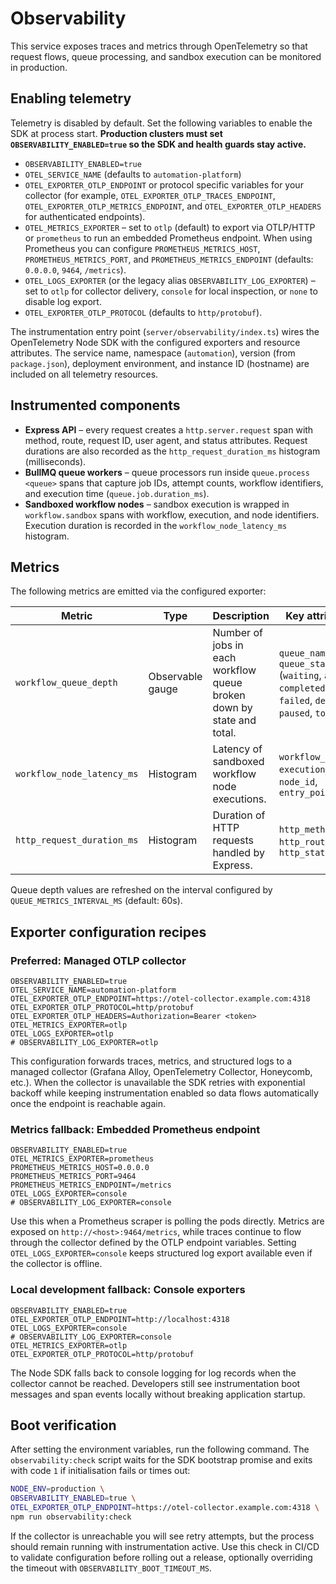 # Observability

This service exposes traces and metrics through OpenTelemetry so that request flows,
queue processing, and sandbox execution can be monitored in production.

## Enabling telemetry

Telemetry is disabled by default. Set the following variables to enable the SDK at
process start. **Production clusters must set `OBSERVABILITY_ENABLED=true` so the
SDK and health guards stay active.**

- `OBSERVABILITY_ENABLED=true`
- `OTEL_SERVICE_NAME` (defaults to `automation-platform`)
- `OTEL_EXPORTER_OTLP_ENDPOINT` or protocol specific variables for your collector
  (for example, `OTEL_EXPORTER_OTLP_TRACES_ENDPOINT`,
  `OTEL_EXPORTER_OTLP_METRICS_ENDPOINT`, and `OTEL_EXPORTER_OTLP_HEADERS` for
  authenticated endpoints).
- `OTEL_METRICS_EXPORTER` – set to `otlp` (default) to export via OTLP/HTTP or
  `prometheus` to run an embedded Prometheus endpoint. When using Prometheus you can
  configure `PROMETHEUS_METRICS_HOST`, `PROMETHEUS_METRICS_PORT`, and
  `PROMETHEUS_METRICS_ENDPOINT` (defaults: `0.0.0.0`, `9464`, `/metrics`).
- `OTEL_LOGS_EXPORTER` (or the legacy alias `OBSERVABILITY_LOG_EXPORTER`) – set to
  `otlp` for collector delivery, `console` for local inspection, or `none` to
  disable log export.
- `OTEL_EXPORTER_OTLP_PROTOCOL` (defaults to `http/protobuf`).

The instrumentation entry point (`server/observability/index.ts`) wires the
OpenTelemetry Node SDK with the configured exporters and resource attributes. The
service name, namespace (`automation`), version (from `package.json`), deployment
environment, and instance ID (hostname) are included on all telemetry resources.

## Instrumented components

- **Express API** – every request creates a `http.server.request` span with
  method, route, request ID, user agent, and status attributes. Request durations
  are also recorded as the `http_request_duration_ms` histogram (milliseconds).
- **BullMQ queue workers** – queue processors run inside `queue.process <queue>`
  spans that capture job IDs, attempt counts, workflow identifiers, and execution
  time (`queue.job.duration_ms`).
- **Sandboxed workflow nodes** – sandbox execution is wrapped in `workflow.sandbox`
  spans with workflow, execution, and node identifiers. Execution duration is
  recorded in the `workflow_node_latency_ms` histogram.

## Metrics

The following metrics are emitted via the configured exporter:

| Metric | Type | Description | Key attributes |
| --- | --- | --- | --- |
| `workflow_queue_depth` | Observable gauge | Number of jobs in each workflow queue broken down by state and total. | `queue_name`, `queue_state` (`waiting`, `active`, `completed`, `failed`, `delayed`, `paused`, `total`) |
| `workflow_node_latency_ms` | Histogram | Latency of sandboxed workflow node executions. | `workflow_id`, `execution_id`, `node_id`, `entry_point` |
| `http_request_duration_ms` | Histogram | Duration of HTTP requests handled by Express. | `http_method`, `http_route`, `http_status_code` |

Queue depth values are refreshed on the interval configured by
`QUEUE_METRICS_INTERVAL_MS` (default: 60s).

## Exporter configuration recipes

### Preferred: Managed OTLP collector

```
OBSERVABILITY_ENABLED=true
OTEL_SERVICE_NAME=automation-platform
OTEL_EXPORTER_OTLP_ENDPOINT=https://otel-collector.example.com:4318
OTEL_EXPORTER_OTLP_PROTOCOL=http/protobuf
OTEL_EXPORTER_OTLP_HEADERS=Authorization=Bearer <token>
OTEL_METRICS_EXPORTER=otlp
OTEL_LOGS_EXPORTER=otlp
# OBSERVABILITY_LOG_EXPORTER=otlp
```

This configuration forwards traces, metrics, and structured logs to a managed
collector (Grafana Alloy, OpenTelemetry Collector, Honeycomb, etc.). When the
collector is unavailable the SDK retries with exponential backoff while keeping
instrumentation enabled so data flows automatically once the endpoint is
reachable again.

### Metrics fallback: Embedded Prometheus endpoint

```
OBSERVABILITY_ENABLED=true
OTEL_METRICS_EXPORTER=prometheus
PROMETHEUS_METRICS_HOST=0.0.0.0
PROMETHEUS_METRICS_PORT=9464
PROMETHEUS_METRICS_ENDPOINT=/metrics
OTEL_LOGS_EXPORTER=console
# OBSERVABILITY_LOG_EXPORTER=console
```

Use this when a Prometheus scraper is polling the pods directly. Metrics are
exposed on `http://<host>:9464/metrics`, while traces continue to flow through
the collector defined by the OTLP endpoint variables. Setting
`OTEL_LOGS_EXPORTER=console` keeps structured log export available even if the
collector is offline.

### Local development fallback: Console exporters

```
OBSERVABILITY_ENABLED=true
OTEL_EXPORTER_OTLP_ENDPOINT=http://localhost:4318
OTEL_LOGS_EXPORTER=console
# OBSERVABILITY_LOG_EXPORTER=console
OTEL_METRICS_EXPORTER=otlp
OTEL_EXPORTER_OTLP_PROTOCOL=http/protobuf
```

The Node SDK falls back to console logging for log records when the collector
cannot be reached. Developers still see instrumentation boot messages and span
events locally without breaking application startup.

## Boot verification

After setting the environment variables, run the following command. The
`observability:check` script waits for the SDK bootstrap promise and exits with
code `1` if initialisation fails or times out:

```bash
NODE_ENV=production \
OBSERVABILITY_ENABLED=true \
OTEL_EXPORTER_OTLP_ENDPOINT=https://otel-collector.example.com:4318 \
npm run observability:check
```

If the collector is unreachable you will see retry attempts, but the process
should remain running with instrumentation active. Use this check in CI/CD to
validate configuration before rolling out a release, optionally overriding the
timeout with `OBSERVABILITY_BOOT_TIMEOUT_MS`.

